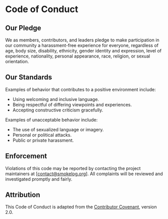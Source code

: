 # Code of Conduct

## Our Pledge

We as members, contributors, and leaders pledge to make participation in our community a harassment-free experience for everyone, regardless of age, body size, disability, ethnicity, gender identity and expression, level of experience, nationality, personal appearance, race, religion, or sexual orientation.

## Our Standards

Examples of behavior that contributes to a positive environment include:
- Using welcoming and inclusive language.
- Being respectful of differing viewpoints and experiences.
- Accepting constructive criticism gracefully.

Examples of unacceptable behavior include:
- The use of sexualized language or imagery.
- Personal or political attacks.
- Public or private harassment.

## Enforcement

Violations of this code may be reported by contacting the project maintainers at [contact@smokelog.org]. All complaints will be reviewed and investigated promptly and fairly.

## Attribution

This Code of Conduct is adapted from the [Contributor Covenant](https://www.contributor-covenant.org), version 2.0.
